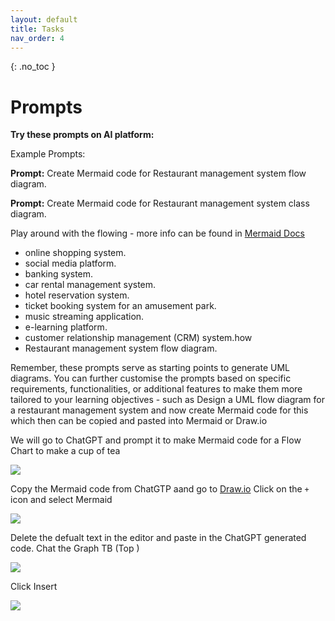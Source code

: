 ```yaml
---
layout: default
title: Tasks
nav_order: 4
---
```


{: .no_toc }

# Prompts

**Try these prompts on AI platform:**

Example Prompts:

**Prompt:** Create Mermaid code for Restaurant management system flow diagram.

**Prompt:** Create Mermaid code for Restaurant management system class diagram.

Play around with the flowing - more info can be found in [Mermaid Docs](https://mermaid.js.org/intro/)

* online shopping system.
* social media platform.
* banking system.
* car rental management system.
* hotel reservation system.
* ticket booking system for an amusement park.
* music streaming application.
* e-learning platform.
* customer relationship management (CRM) system.how
* Restaurant management system flow diagram.

Remember, these prompts serve as starting points to generate UML diagrams. You can further customise the prompts based on specific requirements, functionalities, or additional features to make them more tailored to your learning objectives - such as Design a UML flow diagram for a restaurant management system and now create Mermaid code for this which then can be copied and pasted into Mermaid or Draw.io


We will go to ChatGPT and prompt it to make Mermaid code for a Flow Chart to make a cup of tea

![](./img/chat_gtp_prompt.png)

Copy the Mermaid code from ChatGTP aand go to [Draw.io](https://app.diagrams.net/) Click on the `+` icon and select Mermaid

![](./img/draw_mermaid.png)

Delete the defualt text in the editor and paste in the ChatGPT generated code. Chat the Graph TB (Top )

![](./img/Screenshot.png)

Click Insert

![](./img/draw_mediad_1.png)






